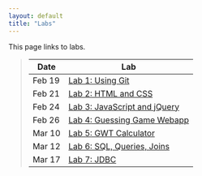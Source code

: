 ```yaml
---
layout: default
title: "Labs"
---
```


This page links to labs.

> Date | Lab
> ---- | ---
> Feb 19 | [Lab 1: Using Git](lab01.html)
> Feb 21 | [Lab 2: HTML and CSS](lab02.html)
> Feb 24 | [Lab 3: JavaScript and jQuery](lab03.html)
> Feb 26 | [Lab 4: Guessing Game Webapp](lab04.html)
> Mar 10 | [Lab 5: GWT Calculator](lab05.html)
> Mar 12 | [Lab 6: SQL, Queries, Joins](lab06.html)
> Mar 17 | [Lab 7: JDBC](lab07.html)
